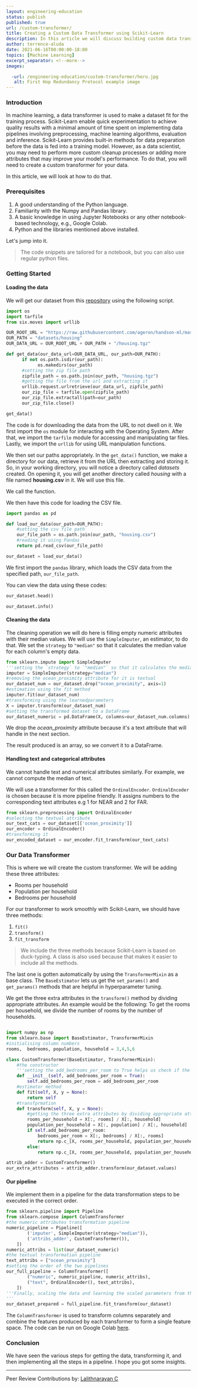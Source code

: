 ```yaml
---
layout: engineering-education
status: publish
published: true
url: /custom-transformer/
title: Creating a Custom Data Transformer using Scikit-Learn
description: In this article we will discuss building custom data transformers using Scikit-Learn and look at an example to implement the same. Data preprocessing is a crucial part in machine learning. We will implement a Scikit-Learn pipeline and integrate the transformer into the pipeline and look at its various methods available.  
author: terrence-aluda
date: 2021-06-16T00:00:00-18:00
topics: [Machine Learning]
excerpt_separator: <!--more-->
images:

  -url: /engineering-education/custom-transformer/hero.jpg
   alt: First Hop Redundancy Protocol example image
---
```



### Introduction

In machine learning, a data transformer is used to make a dataset fit for the training process. Scikit-Learn enable quick experimentation to achieve quality results with a minimal amount of time spent on implementing data pipelines involving preprocessing, machine learning algorithms, evaluation and inference. Scikit-Learn provides built-in methods for data preparation before the data is fed into a training model. However, as a data scientist, you may need to perform more custom cleanup processes or adding more attributes that may improve your model's performance. To do that, you will need to create a custom transformer for your data.

In this article, we will look at how to do that.

### Prerequisites

1. A good understanding of the Python language.
2. Familiarity with the Numpy and Pandas library.
3. A basic knowledge in using Jupyter Notebooks or any other notebook-based technology, e.g., Google Colab.
4. Python and the libraries mentioned above installed.

Let's jump into it.

> The code snippets are tailored for a notebook, but you can also use regular python files.

### Getting Started

#### Loading the data

 We will get our dataset from this [repository](https://raw.githubusercontent.com/ageron/handson-ml/master/) using the following script.

```python
import os
import tarfile
from six.moves import urllib

OUR_ROOT_URL = "https://raw.githubusercontent.com/ageron/handson-ml/master/"
OUR_PATH = "datasets/housing"
OUR_DATA_URL = OUR_ROOT_URL + OUR_PATH + "/housing.tgz"

def get_data(our_data_url=OUR_DATA_URL, our_path=OUR_PATH):
      if not os.path.isdir(our_path):
            os.makedirs(our_path)
      #setting the zip file path      
      zipfile_path = os.path.join(our_path, "housing.tgz")
      #getting the file from the url and extracting it
      urllib.request.urlretrieve(our_data_url, zipfile_path)
      our_zip_file = tarfile.open(zipfile_path)
      our_zip_file.extractall(path=our_path)
      our_zip_file.close()

get_data()
```

The code is for downloading the data from the URL to not dwell on it.
We first import the `os` module for interacting with the Operating System. After that, we import the `tarfile` module for accessing and manipulating tar files. Lastly, we import the `urllib` for using URL manipulation functions.
 
We then set our paths appropriately. In the `get_data()` function, we make a directory for our data, retrieve it from the URL then extracting and storing it. So, in your working directory, you will notice a directory called *datasets* created. On opening it, you will get another directory called *housing* with a file named **housing.csv** in it. We will use this file.

We call the function.

We then have this code for loading the CSV file.

```python
import pandas as pd

def load_our_data(our_path=OUR_PATH):
    #setting the csv file path
    our_file_path = os.path.join(our_path, "housing.csv")
    #reading it using Pandas
    return pd.read_csv(our_file_path)

our_dataset = load_our_data()

```
We first import the `pandas` library, which loads the CSV data from the specified path, `our_file_path`.

You can view the data using these codes:

```python
our_dataset.head()
```

```python
our_dataset.info()
```

#### Cleaning the data

The cleaning operation we will do here is filling empty numeric attributes with their median values. We will use the `SimpleImputer`, an estimator, to do that. We set the `strategy` to `"median"` so that it calculates the median value for each column's empty data.

```python 
from sklearn.impute import SimpleImputer
'''setting the `strategy` to `"median"` so that it calculates the median value for each column's empty data'''
imputer = SimpleImputer(strategy="median")
#removing the ocean_proximity attribute for it is textual
our_dataset_num = our_dataset.drop("ocean_proximity", axis=1)
#estimation using the fit method
imputer.fit(our_dataset_num)
#transforming using the learnedparameters
X = imputer.transform(our_dataset_num)
#setting the transformed dataset to a DataFrame
our_dataset_numeric = pd.DataFrame(X, columns=our_dataset_num.columns)

```

We drop the *ocean_proximity* attribute because it's a text attribute that will handle in the next section.

The result produced is an array, so we convert it to a DataFrame.

#### Handling text and categorical attributes

We cannot handle text and numerical attributes similarly. For example, we cannot compute the median of text.

We will use a transformer for this called the `OrdinalEncoder`. `OrdinalEncoder` is chosen because it is more pipeline friendly. It assigns numbers to the corresponding text attributes e.g 1 for NEAR and 2 for FAR.

```python
from sklearn.preprocessing import OrdinalEncoder
#selecting the textual attribute
our_text_cats = our_dataset[['ocean_proximity']]
our_encoder = OrdinalEncoder()
#transforming it
our_encoded_dataset = our_encoder.fit_transform(our_text_cats)

```

### Our Data Transformer

This is where we will create the custom transformer. We will be adding these three attributes:
- Rooms per household
- Population per household
- Bedrooms per household

For our transformer to work smoothly with Scikit-Learn, we should have three methods:

1. `fit()`
2. `transform()`
3. `fit_transform`

> We include the three methods because Scikit-Learn is based on duck-typing. A class is also used because that makes it easier to include all the methods.

The last one is gotten automatically by using the `TransformerMixin` as a base class. The `BaseEstimator` lets us get the `set_params()` and `get_params()` methods that are helpful in hyperparameter tuning.

We get the three extra attributes in the `transform()` method by dividing appropriate attributes. An example would be the following: To get the rooms per household, we divide the number of rooms by the number of households.

```python

import numpy as np
from sklearn.base import BaseEstimator, TransformerMixin
#initialising column numbers
rooms,  bedrooms, population, household = 3,4,5,6

class CustomTransformer(BaseEstimator, TransformerMixin):
    #the constructor
    '''setting the add_bedrooms_per_room to True helps us check if the hyperparameter is useful'''
    def __init__(self, add_bedrooms_per_room = True):
        self.add_bedrooms_per_room = add_bedrooms_per_room
    #estimator method
    def fit(self, X, y = None):
        return self
    #transfprmation
    def transform(self, X, y = None):
        #getting the three extra attributes by dividing appropriate attributes
        rooms_per_household = X[:, rooms] / X[:, household]
        population_per_household = X[:, population] / X[:, household]
        if self.add_bedrooms_per_room:
            bedrooms_per_room = X[:, bedrooms] / X[:, rooms]
            return np.c_[X, rooms_per_household, population_per_household, bedrooms_per_room]
        else:
            return np.c_[X, rooms_per_household, population_per_household]

attrib_adder = CustomTransformer()
our_extra_attributes = attrib_adder.transform(our_dataset.values)            

```

#### Our pipeline
We implement them in a pipeline for the data transformation steps to be executed in the correct order.

```python
from sklearn.pipeline import Pipeline
from sklearn.compose import ColumnTransformer
#the numeric attributes transformation pipeline
numeric_pipeline = Pipeline([
        ('imputer', SimpleImputer(strategy="median")),
        ('attribs_adder', CustomTransformer()),
    ])
numeric_attribs = list(our_dataset_numeric)
#the textual transformation pipeline
text_attribs = ["ocean_proximity"]
#setting the order of the two pipelines
our_full_pipeline = ColumnTransformer([
        ("numeric", numeric_pipeline, numeric_attribs),
        ("text", OrdinalEncoder(), text_attribs),
    ])
'''Finally, scaling the data and learning the scaled parameters from the pipeline
'''
our_dataset_prepared = full_pipeline.fit_transform(our_dataset)

```

The `ColumnTransformer` is used to transform columns separately and combine the features produced by each transformer to form a single feature space. The code can be run on Google Colab [here](https://colab.research.google.com/drive/1DVIh0LhGOU0rwVU2bbZw_VmjiXWV-daM#scrollTo=L21KliQUUqVB).

### Conclusion

We have seen the various steps for getting the data, transforming it, and then implementing all the steps in a pipeline. I hope you got some insights.

---
Peer Review Contributions by: [Lalithnarayan C](/engineering-education/authors/lalithnarayan-c/)

